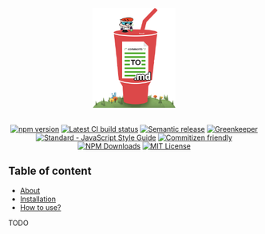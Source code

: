 <p align="center">
  <a href="https://github.com/SlimDogs/gulp-comments-to-md"><img src="https://github.com/SlimDogs/gulp-comments-to-md/blob/master/docs/assets/logo.png?raw=true" alt="Gulp comments to markdown document" height="200px"></a>
  <br>
  <br>
</p>

<p align="center">
  <a href="https://www.npmjs.com/package/gulp-comments-to-md"><img src="https://badge.fury.io/js/gulp-comments-to-md.svg" alt="npm version"></a>
  <a href="#" target="_blank"><img src="https://travis-ci.org/SlimDogs/gulp-comments-to-md.svg?branch=master" alt="Latest CI build status" title="Latest CI build status"></a>
  <a href="https://github.com/SlimDogs/gulp-comments-to-md" target="_blank"><img src="https://img.shields.io/badge/%20%20%F0%9F%93%A6%F0%9F%9A%80-semantic--release-e10079.svg" alt="Semantic release" title="Semantic release"></a>
  <a href="https://greenkeeper.io" target="_blank"><img src="https://badges.greenkeeper.io/SlimDogs/gulp-comments-to-md.svg" alt="Greenkeeper" title="Greenkeeper"></a>
  <a href="https://standardjs.com" target="_blank"><img src="https://img.shields.io/badge/code_style-standard-brightgreen.svg" alt="Standard - JavaScript Style Guide" title="Standard - JavaScript Style Guide"></a>
  <a href="http://commitizen.github.io/cz-cli" target="_blank"><img src="https://img.shields.io/badge/commitizen-friendly-brightgreen.svg" alt="Commitizen friendly" title="Commitizen friendly"></a>
  <a href="https://www.npmjs.com/package/gulp-comments-to-md" target="_blank"><img src="https://img.shields.io/npm/dw/gulp-comments-to-md.svg" alt="NPM Downloads" title="NPM Downloads"></a>
  <a href="https://opensource.org/licenses/MIT" target="_blank"><img src="https://img.shields.io/badge/license-MIT-blue.svg" alt="MIT License" title="MIT License"></a>
</p>

## Table of content
- [About](#about)
- [Installation](#installation)
- [How to use?](#how-to-use)

TODO